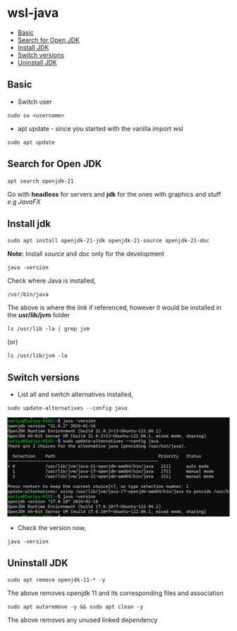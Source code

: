 # wsl-java

- [Basic](#basic)
- [Search for Open JDK](#search-for-open-jdk)
- [Install JDK](#install-jdk)
- [Switch versions](#switch-versions)
- [Uninstall JDK](#uninstall-jdk)

## Basic

- Switch user

```
sudo su <username>
```

- apt update - since you started with the vanilla import wsl

```
sudo apt update
```

## Search for Open JDK

```
apt search openjdk-21
```

Go with **headless** for servers and **jdk** for the ones with graphics and stuff _e.g JavaFX_


## Install jdk

```
sudo apt install openjdk-21-jdk openjdk-21-source openjdk-21-doc
```

**Note:** Install *source* and *doc* only for the development

```
java -version
```

Check where Java is installed,
```
/usr/bin/java
```
The above is where the link if referenced, however it would be installed in the **usr/lib/jvm** folder

```
ls /usr/lib -la | grep jvm
```
(or)
```
ls /usr/lib/jvm -la
```

## Switch versions

- List all and switch alternatives installed,

```
sudo update-alternatives --config java
```

![](./resources/java-alternatives-switch.png)

- Check the version now,

```
java -version
```

## Uninstall JDK

```
sudo apt remove openjdk-11-* -y
```

The above removes openjdk 11 and its corresponding files and association


```
sudo apt autoremove -y && sudo apt clean -y
```

The above removes any unused linked dependency